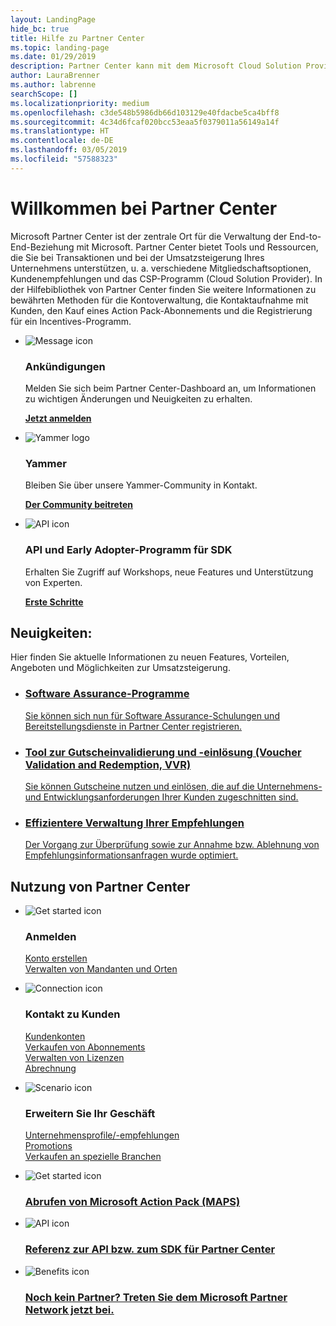 ```yaml
---
layout: LandingPage
hide_bc: true
title: Hilfe zu Partner Center
ms.topic: landing-page
ms.date: 01/29/2019
description: Partner Center kann mit dem Microsoft Cloud Solution Provider-Programm (CSP) zum Wachstum Ihres Unternehmens beitragen. Richten Sie Ihr Konto ein, nehmen Sie Kontakt zu Kunden auf, erwerben Sie ein Action Pack-Abonnement, und lesen Sie weitere Informationen zu Partnern im CSP- und MPN-Programm. 
author: LauraBrenner
ms.author: labrenne
searchScope: []
ms.localizationpriority: medium
ms.openlocfilehash: c3de548b5986db66d103129e40fdacbe5ca4bff8
ms.sourcegitcommit: 4c34d6fcaf020bcc53eaa5f0379011a56149a14f
ms.translationtype: HT
ms.contentlocale: de-DE
ms.lasthandoff: 03/05/2019
ms.locfileid: "57588323"
---
```

# <a name="welcome-to-partner-center"></a>Willkommen bei Partner Center

Microsoft Partner Center ist der zentrale Ort für die Verwaltung der End-to-End-Beziehung mit Microsoft. Partner Center bietet Tools und Ressourcen, die Sie bei Transaktionen und bei der Umsatzsteigerung Ihres Unternehmens unterstützen, u. a. verschiedene Mitgliedschaftsoptionen, Kundenempfehlungen und das CSP-Programm (Cloud Solution Provider). In der Hilfebibliothek von Partner Center finden Sie weitere Informationen zu bewährten Methoden für die Kontoverwaltung, die Kontaktaufnahme mit Kunden, den Kauf eines Action Pack-Abonnements und die Registrierung für ein Incentives-Programm.


<ul id="products1" class="cardsF cols cols3 panelContent singlePanelContent">
    <li>
        <div class="cardSize">
            <div class="cardPadding">
                <div class="card">
                    <div class="cardImageOuter">
                        <div class="cardImage">
                            <img alt="Message icon" src="images/message-icon.png" data-linktype="external">
                        </div>
                    </div>
                    <div class="cardText">
                        <h3>Ankündigungen</h3>
                        <p>Melden Sie sich beim Partner Center-Dashboard an, um Informationen zu wichtigen Änderungen und Neuigkeiten zu erhalten.</p>
                        <p><a href="https://partner.microsoft.com/pcv/announcements"><b>Jetzt anmelden</b></a></p>
                    </div>
                </div>
            </div>
        </div>
    </li>
    <li>
        <div class="cardSize">
            <div class="cardPadding">
                <div class="card">
                    <div class="cardImageOuter">
                        <div class="cardImage">
                            <img alt="Yammer logo" src="images/yammer-logo.png" data-linktype="external">
                        </div>
                    </div>
                    <div class="cardText">
                        <h3>Yammer</h3>
                        <p>Bleiben Sie über unsere Yammer-Community in Kontakt.</p>
                        <p><a href="https://go.microsoft.com/fwlink/p/?linkid=851605"><b>Der Community beitreten</b></a></p>
                    </div>
                </div>
            </div>
        </div>
    </li>  
    <li>
        <div class="cardSize">
            <div class="cardPadding">
                <div class="card">
                    <div class="cardImageOuter">
                        <div class="cardImage">
                            <img alt="API icon" src="images/i_api.png" data-linktype="external">
                        </div>
                    </div>
                    <div class="cardText">
                        <h3>API und Early Adopter-Programm für SDK</h3>
                        <p>Erhalten Sie Zugriff auf Workshops, neue Features und Unterstützung von Experten.</p>
                        <p><a href="/partner-center/develop/early-adopter-program"><b>Erste Schritte</b></a></p>
                    </div>
                </div>
            </div>
        </div>
    </li>    
</ul>

<h2>Neuigkeiten:</h2>
<p>Hier finden Sie aktuelle Informationen zu neuen Features, Vorteilen, Angeboten und Möglichkeiten zur Umsatzsteigerung.</p>
<ul id="products1" class="cardsZ cols cols3 panelContent singlePanelContent">
    <li>
        <div class="cardSize">
            <div class="cardPadding">
                <div class="card">
                    <div class="cardText"><a href="/partner-center/software-assurance-lp">
                        <h3>Software Assurance-Programme</h3>
                        <p>Sie können sich nun für Software Assurance-Schulungen und Bereitstellungsdienste in Partner Center registrieren.</p></a>
                    </div>
                </div>
            </div>
        </div>
    </li>
    <li>
        <div class="cardSize">
            <div class="cardPadding">
                <div class="card">
                    <div class="cardText"><a href="/partner-center/voucher-validation-tool">
                        <h3>Tool zur Gutscheinvalidierung und -einlösung (Voucher Validation and Redemption, VVR)</h3>
                        <p>Sie können Gutscheine nutzen und einlösen, die auf die Unternehmens- und Entwicklungsanforderungen Ihrer Kunden zugeschnitten sind.</p></a>
                    </div>
                </div>
            </div>
        </div>
    </li>
    <li>
        <div class="cardSize">
            <div class="cardPadding">
                <div class="card">
                    <div class="cardText"><a href="/partner-center/responding-to-referrals#new-referrals">
                        <h3>Effizientere Verwaltung Ihrer Empfehlungen</h3>
                        <p>Der Vorgang zur Überprüfung sowie zur Annahme bzw. Ablehnung von Empfehlungsinformationsanfragen wurde optimiert.</p></a>
                    </div>
                </div>
            </div>
        </div>
    </li>       
</ul>


<h2>Nutzung von Partner Center</h2>

<ul id="products1" class="cardsC cols cols3 panelContent singlePanelContent">
    <li>
        <div class="cardSize">
            <div class="cardPadding">
                <div class="card">
                    <div class="cardImageOuter">
                        <div class="cardImage bgdAccent1">
                            <img alt="Get started icon" src="https://docs.microsoft.com/media/illustrations/sql-get-started-understand.svg" data-linktype="external">
                        </div>
                    </div>
                    <div class="cardText">
                        <h3>Anmelden</h3>
                        <p><a href="/partner-center/mpn-create-a-partner-center-account">Konto erstellen</a><br /><a href="/partner-center/azure-active-directory-tenants-and-partner-center">Verwalten von Mandanten und Orten</a></p>
                    </div>
                </div>
            </div>
        </div>
    </li>
    <li>
        <div class="cardSize">
            <div class="cardPadding">
                <div class="card">
                    <div class="cardImageOuter">
                        <div class="cardImage bgdAccent1">
                            <img alt="Connection icon" src="https://docs.microsoft.com/media/illustrations/virtualization-hperv-server-community.svg" data-linktype="external">
                        </div>
                    </div>
                    <div class="cardText">
                        <h3>Kontakt zu Kunden</h3>
                        <p><a href="/partner-center/customer-accounts">Kundenkonten</a><br /><a href="/partner-center/customer-subscriptions">Verkaufen von Abonnements</a><br /><a href="/partner-center/assign-licenses-to-users">Verwalten von Lizenzen</a><br /><a href="/partner-center/billing">Abrechnung</a></p>
                    </div>
                </div>
            </div>
        </div>
    </li>
    <li>
        <div class="cardSize">
            <div class="cardPadding">
                <div class="card">
                    <div class="cardImageOuter">
                        <div class="cardImage bgdAccent1">
                            <img alt="Scenario icon" src="https://docs.microsoft.com/media/illustrations/biztalk-get-started-scenarios.svg" data-linktype="external">
                        </div>
                    </div>
                    <div class="cardText">
                        <h3>Erweitern Sie Ihr Geschäft</h3>
                        <p><a href="/partner-center/referrals">Unternehmensprofile/-empfehlungen</a><br /><a href="/partner-center/promotions">Promotions</a><br /><a href="/partner-center/get-special-pricing-for-offers">Verkaufen an spezielle Branchen</a></p>
                    </div>
                </div>
            </div>
        </div>
    </li>
</ul>




<ul id="products2" class="cardsY cols cols3 panelContent singlePanelContent">
    <li>
        <div class="cardSize">
            <div class="cardPadding">
                <div class="card">
                    <div class="cardImageOuter">
                        <div class="cardImage bgdAccent1">
                            <img alt="Get started icon" src="https://docs.microsoft.com/media/common/i_get-started.svg" data-linktype="external">
                        </div>
                    </div>
                    <div class="cardText">
                        <h3><a href="/partner-center/mpn-get-action-pack">Abrufen von Microsoft Action Pack (MAPS)</a></h3>
                    </div>
                </div>
            </div>
        </div>
    </li>
    <li>
        <div class="cardSize">
            <div class="cardPadding">
                <div class="card">
                    <div class="cardImageOuter">
                        <div class="cardImage bgdAccent1">
                            <img alt="API icon" src="https://docs.microsoft.com/media/common/i_api-reference.svg" data-linktype="external">
                        </div>
                    </div>                
                    <div class="cardText">
                        <h3><a href="/partner-center/develop/">Referenz zur API bzw. zum SDK für Partner Center</a></h3>
                    </div>
                </div>
            </div>
        </div>
    </li>
    <li>
        <div class="cardSize">
            <div class="cardPadding">
                <div class="card">
                    <div class="cardImageOuter">
                        <div class="cardImage bgdAccent1">
                            <img alt="Benefits icon" src="https://docs.microsoft.com//media/common/i_benefits.svg" data-linktype="external">
                        </div>
                    </div>
                    <div class="cardText">
                        <h3><a href="https://partners.microsoft.com/PartnerProgram/simplifiedenrollment.aspx">Noch kein Partner? Treten Sie dem Microsoft Partner Network jetzt bei.</a></h3>
                    </div>
                </div>
            </div>
        </div>
    </li>    
</ul>

